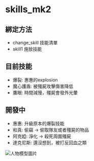 # skills_mk2
## 綁定方法
+ change_skill 技能清單
+ skill1 施放技能

## 目前技能
+ 爆裂: 惠惠的explosion
+ 魔心護盾: 被殭屍攻擊傷害降低
+ 鷹眼: 時間減慢，殭屍會發外光暈

## 開發中
+ 惠惠: 升級原本的爆裂技能
+ 和真: 偷竊 -> 偷取隊友或者殭屍的物品
+ 阿克婭: 淨化 -> 殺死周圍殭屍
+ 達克尼斯: 還沒想到，被打反回血之類

![人物模型圖片](https://steamuserimages-a.akamaihd.net/ugc/2050869154880058882/DBD4D61BC104B63608AF593F81527625CB9EDBCC/?imw=5000&imh=5000&ima=fit&impolicy=Letterbox&imcolor=%23000000&letterbox=false)
